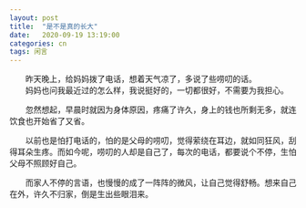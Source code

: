```yaml
---
layout: post
title:  "是不是真的长大"
date:   2020-09-19 13:19:00
categories: cn
tags: 闲言
---
```



&emsp;&emsp;昨天晚上，给妈妈拨了电话，想着天气凉了，多说了些唠叨的话。<br>
&emsp;&emsp;妈妈也问我最近过的怎么样，我说挺好的，一切都很好，不需要为我担心。

&emsp;&emsp;忽然想起，早晨时就因为身体原因，疼痛了许久，身上的钱也所剩无多，就连饮食也开始省了又省。

&emsp;&emsp;以前也是怕打电话的，怕的是父母的唠叨，觉得萦绕在耳边，就如同狂风，刮得耳朵生疼。而如今呢，唠叨的人却是自己了，每次的电话，都要说个不停，生怕父母不照顾好自己。

&emsp;&emsp;而家人不停的言语，也慢慢的成了一阵阵的微风，让自己觉得舒畅。想来自己在外，许久不归家，倒是生出些眼泪来。